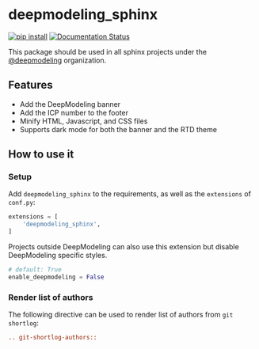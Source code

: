 # deepmodeling_sphinx

[![pip install](https://img.shields.io/pypi/dm/deepmodeling_sphinx?label=pip%20install&logo=pypi)](https://pypi.org/project/deepmodeling_sphinx)
[![Documentation Status](https://readthedocs.org/projects/deepmodeling-sphinx/badge/)](https://deepmodeling-sphinx.readthedocs.io/)

This package should be used in all sphinx projects under the [@deepmodeling](https://github.com/deepmodeling) organization.

## Features

- Add the DeepModeling banner
- Add the ICP number to the footer
- Minify HTML, Javascript, and CSS files
- Supports dark mode for both the banner and the RTD theme

## How to use it

### Setup

Add `deepmodeling_sphinx` to the requirements, as well as the `extensions` of `conf.py`:

```py
extensions = [
    'deepmodeling_sphinx',
]
```

Projects outside DeepModeling can also use this extension but disable DeepModeling specific styles.

```py
# default: True
enable_deepmodeling = False
```

### Render list of authors

The following directive can be used to render list of authors from `git shortlog`:

```rst
.. git-shortlog-authors::

```
